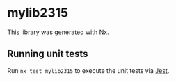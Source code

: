 # mylib2315

This library was generated with [Nx](https://nx.dev).

## Running unit tests

Run `nx test mylib2315` to execute the unit tests via [Jest](https://jestjs.io).
